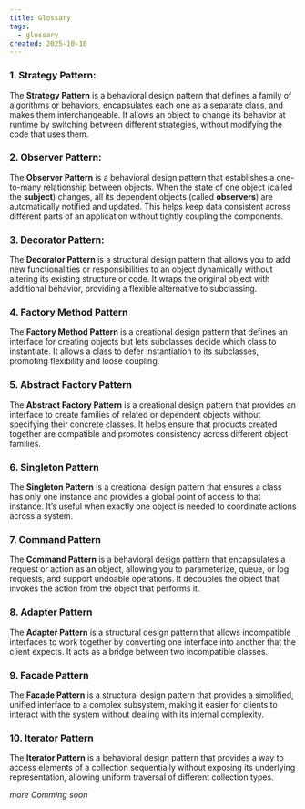 ```yaml
---
title: Glossary
tags:
  - glossary
created: 2025-10-10
---
```

### 1. Strategy Pattern:
The **Strategy Pattern** is a behavioral design pattern that defines a family of algorithms or behaviors, encapsulates each one as a separate class, and makes them interchangeable. It allows an object to change its behavior at runtime by switching between different strategies, without modifying the code that uses them.
### 2. Observer Pattern:
The **Observer Pattern** is a behavioral design pattern that establishes a one-to-many relationship between objects. When the state of one object (called the **subject**) changes, all its dependent objects (called **observers**) are automatically notified and updated. This helps keep data consistent across different parts of an application without tightly coupling the components.
### 3. Decorator Pattern:
The **Decorator Pattern** is a structural design pattern that allows you to add new functionalities or responsibilities to an object dynamically without altering its existing structure or code. It wraps the original object with additional behavior, providing a flexible alternative to subclassing.
### 4. Factory Method Pattern
The **Factory Method Pattern** is a creational design pattern that defines an interface for creating objects but lets subclasses decide which class to instantiate. It allows a class to defer instantiation to its subclasses, promoting flexibility and loose coupling.
### 5. Abstract Factory Pattern
The **Abstract Factory Pattern** is a creational design pattern that provides an interface to create families of related or dependent objects without specifying their concrete classes. It helps ensure that products created together are compatible and promotes consistency across different object families.
### 6. Singleton Pattern
The **Singleton Pattern** is a creational design pattern that ensures a class has only one instance and provides a global point of access to that instance. It’s useful when exactly one object is needed to coordinate actions across a system.
### 7. Command Pattern
The **Command Pattern** is a behavioral design pattern that encapsulates a request or action as an object, allowing you to parameterize, queue, or log requests, and support undoable operations. It decouples the object that invokes the action from the object that performs it.
### 8. Adapter Pattern
The **Adapter Pattern** is a structural design pattern that allows incompatible interfaces to work together by converting one interface into another that the client expects. It acts as a bridge between two incompatible classes.
### 9. Facade Pattern
The **Facade Pattern** is a structural design pattern that provides a simplified, unified interface to a complex subsystem, making it easier for clients to interact with the system without dealing with its internal complexity.
### 10. Iterator Pattern
The **Iterator Pattern** is a behavioral design pattern that provides a way to access elements of a collection sequentially without exposing its underlying representation, allowing uniform traversal of different collection types.

_more Comming soon_